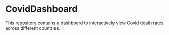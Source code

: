 # CovidDashboard
This repository contains a dashboard to interactively view Covid death rates across different countries.
